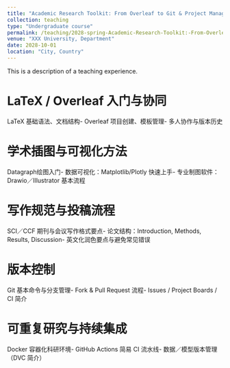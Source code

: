 ```yaml
---
title: "Academic Research Toolkit: From Overleaf to Git & Project Management"
collection: teaching
type: "Undergraduate course"
permalink: /teaching/2028-spring-Academic-Research-Toolkit:-From-Overleaf-to-Git-&-Project-Management
venue: "XXX University, Department"
date: 2028-10-01
location: "City, Country"
---
```


This is a description of a teaching experience.

LaTeX / Overleaf 入门与协同
======
LaTeX 基础语法、文档结构- Overleaf 项目创建、模板管理- 多人协作与版本历史

学术插图与可视化方法
======
Datagraph绘图入门- 数据可视化：Matplotlib/Plotly 快速上手- 专业制图软件：Drawio／Illustrator 基本流程

写作规范与投稿流程
======
SCI／CCF 期刊与会议写作格式要点- 论文结构：Introduction, Methods, Results, Discussion- 英文化润色要点与避免常见错误

版本控制
======
Git 基本命令与分支管理- Fork & Pull Request 流程- Issues / Project Boards / CI 简介

可重复研究与持续集成
======
Docker 容器化科研环境- GitHub Actions 简易 CI 流水线- 数据／模型版本管理（DVC 简介）


